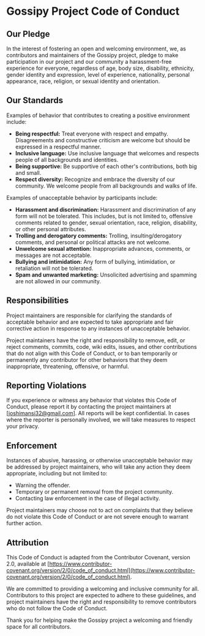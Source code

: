 # Gossipy Project Code of Conduct

## Our Pledge

In the interest of fostering an open and welcoming environment, we, as contributors and maintainers of the Gossipy project, pledge to make participation in our project and our community a harassment-free experience for everyone, regardless of age, body size, disability, ethnicity, gender identity and expression, level of experience, nationality, personal appearance, race, religion, or sexual identity and orientation.

## Our Standards

Examples of behavior that contributes to creating a positive environment include:

- **Being respectful:** Treat everyone with respect and empathy. Disagreements and constructive criticism are welcome but should be expressed in a respectful manner.
- **Inclusive language:** Use inclusive language that welcomes and respects people of all backgrounds and identities.
- **Being supportive:** Be supportive of each other's contributions, both big and small.
- **Respect diversity:** Recognize and embrace the diversity of our community. We welcome people from all backgrounds and walks of life.

Examples of unacceptable behavior by participants include:

- **Harassment and discrimination:** Harassment and discrimination of any form will not be tolerated. This includes, but is not limited to, offensive comments related to gender, sexual orientation, race, religion, disability, or other personal attributes.
- **Trolling and derogatory comments:** Trolling, insulting/derogatory comments, and personal or political attacks are not welcome.
- **Unwelcome sexual attention:** Inappropriate advances, comments, or messages are not acceptable.
- **Bullying and intimidation:** Any form of bullying, intimidation, or retaliation will not be tolerated.
- **Spam and unwanted marketing:** Unsolicited advertising and spamming are not allowed in our community.

## Responsibilities

Project maintainers are responsible for clarifying the standards of acceptable behavior and are expected to take appropriate and fair corrective action in response to any instances of unacceptable behavior.

Project maintainers have the right and responsibility to remove, edit, or reject comments, commits, code, wiki edits, issues, and other contributions that do not align with this Code of Conduct, or to ban temporarily or permanently any contributor for other behaviors that they deem inappropriate, threatening, offensive, or harmful.

## Reporting Violations

If you experience or witness any behavior that violates this Code of Conduct, please report it by contacting the project maintainers at [joshimansi32@gmail.com]. All reports will be kept confidential. In cases where the reporter is personally involved, we will take measures to respect your privacy.

## Enforcement

Instances of abusive, harassing, or otherwise unacceptable behavior may be addressed by project maintainers, who will take any action they deem appropriate, including but not limited to:

- Warning the offender.
- Temporary or permanent removal from the project community.
- Contacting law enforcement in the case of illegal activity.

Project maintainers may choose not to act on complaints that they believe do not violate this Code of Conduct or are not severe enough to warrant further action.

## Attribution

This Code of Conduct is adapted from the Contributor Covenant, version 2.0, available at [https://www.contributor-covenant.org/version/2/0/code_of_conduct.html](https://www.contributor-covenant.org/version/2/0/code_of_conduct.html).

We are committed to providing a welcoming and inclusive community for all. Contributors to this project are expected to adhere to these guidelines, and project maintainers have the right and responsibility to remove contributors who do not follow the Code of Conduct.

Thank you for helping make the Gossipy project a welcoming and friendly space for all contributors.
